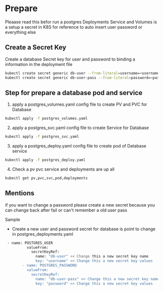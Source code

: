 # Prepare

Pleaase read this befor run a postgres Deployments Service and Volumes 
is a setup a secret in K8S for reference to auto insert user password or everything else

## Create a Secret Key

Create a database Secret key for user and password to binding a information in the deployment file

```bash
kubectl create secret generic db-user --from-literal=username=<username!!!>
kubectl create secret generic db-user-pass --from-literal=password=<password!!!>
```


## Step for prepare a database pod and service

1. apply a postgres_volumes.yaml config file to create PV and PVC for Database

```bash
kubectl apply -f postgres_volumes.yaml 
```

2. apply a postgres_svc.yaml config file to create Service for Database

```bash
kubectl apply -f postgres_svc.yaml
```

3. apply a postgres_deploy.yaml config file to create pod of Database service 

```bash
kubectl apply -f postgres_deploy.yaml
```

4. Check a pv pvc service and deployments are up all

```bash
kubectl get pv,pvc,svc,pod,deployments
```
## Mentions
if you want to change a password please create a new secret because you can change back after fail or can't remember a old user pass


Sample
* Create a new user and password secret for database is point to change in postgres_deployments.yaml

```bash
 - name: POSTGRES_USER
          valueFrom:
            secretKeyRef:
              name: "db-user" << Change this a new secret key name
              key: "username" << Change this a new secret key values
        - name: POSTGRES_PASSWORD
          valueFrom:
            secretKeyRef:
              name: "db-user-pass" << Change this a new secret key name 
              key: "password" << Change this a new secret key values

```

